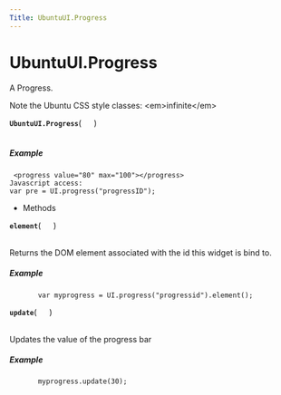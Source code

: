 ```yaml
---
Title: UbuntuUI.Progress
---
```


# UbuntuUI.Progress

<p>A Progress.</p>
<p>Note the Ubuntu CSS style classes: &lt;em&gt;infinite&lt;/em&gt;</p>
<strong class="name"><code>UbuntuUI.Progress</code></strong>( <code>  </code> ) 
<br>
</span><br>
<h5>Example</h5>
<pre class="code prettyprint"><code> &lt;progress value=&quot;80&quot; max=&quot;100&quot;&gt;&lt;/progress&gt;
Javascript access:
var pre = UI.progress(&quot;progressID&quot;);</code></pre>
<ul>
<li>Methods</li>
</ul>
<strong class="name"><code>element</code></strong>( <code>  </code> ) 
<br>
</span><br>
<p>Returns the DOM element associated with the id this widget is bind to.</p>
<h5>Example</h5>
<pre class="code prettyprint"><code>       var myprogress = UI.progress(&quot;progressid&quot;).element();</code></pre>
<strong class="name"><code>update</code></strong>( <code>  </code> ) 
<br>
</span><br>
<p>Updates the value of the progress bar</p>
<h5>Example</h5>
<pre class="code prettyprint"><code>       myprogress.update(30);</code></pre>
